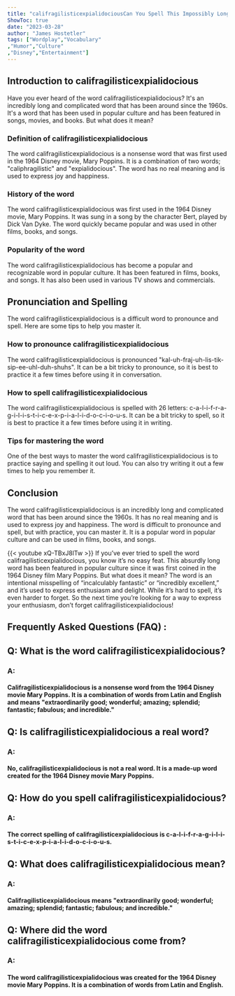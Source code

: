 ```yaml
---
title: "califragilisticexpialidociousCan You Spell This Impossibly Long Word? Find Out Now!"
ShowToc: true 
date: "2023-03-28"
author: "James Hostetler" 
tags: ["Wordplay","Vocabulary" 
,"Humor","Culture" 
,"Disney","Entertainment"]
---
```

## Introduction to califragilisticexpialidocious

Have you ever heard of the word califragilisticexpialidocious? It's an incredibly long and complicated word that has been around since the 1960s. It's a word that has been used in popular culture and has been featured in songs, movies, and books. But what does it mean?

### Definition of califragilisticexpialidocious

The word califragilisticexpialidocious is a nonsense word that was first used in the 1964 Disney movie, Mary Poppins. It is a combination of two words; "caliphragilistic" and "expialidocious". The word has no real meaning and is used to express joy and happiness.

### History of the word

The word califragilisticexpialidocious was first used in the 1964 Disney movie, Mary Poppins. It was sung in a song by the character Bert, played by Dick Van Dyke. The word quickly became popular and was used in other films, books, and songs.

### Popularity of the word

The word califragilisticexpialidocious has become a popular and recognizable word in popular culture. It has been featured in films, books, and songs. It has also been used in various TV shows and commercials.

## Pronunciation and Spelling

The word califragilisticexpialidocious is a difficult word to pronounce and spell. Here are some tips to help you master it.

### How to pronounce califragilisticexpialidocious

The word califragilisticexpialidocious is pronounced "kal-uh-fraj-uh-lis-tik-sip-ee-uhl-duh-shuhs". It can be a bit tricky to pronounce, so it is best to practice it a few times before using it in conversation.

### How to spell califragilisticexpialidocious

The word califragilisticexpialidocious is spelled with 26 letters: c-a-l-i-f-r-a-g-i-l-i-s-t-i-c-e-x-p-i-a-l-i-d-o-c-i-o-u-s. It can be a bit tricky to spell, so it is best to practice it a few times before using it in writing.

### Tips for mastering the word

One of the best ways to master the word califragilisticexpialidocious is to practice saying and spelling it out loud. You can also try writing it out a few times to help you remember it.

## Conclusion

The word califragilisticexpialidocious is an incredibly long and complicated word that has been around since the 1960s. It has no real meaning and is used to express joy and happiness. The word is difficult to pronounce and spell, but with practice, you can master it. It is a popular word in popular culture and can be used in films, books, and songs.

{{< youtube xQ-TBxJ8lTw >}} 
If you’ve ever tried to spell the word califragilisticexpialidocious, you know it’s no easy feat. This absurdly long word has been featured in popular culture since it was first coined in the 1964 Disney film Mary Poppins. But what does it mean? The word is an intentional misspelling of “incalculably fantastic” or “incredibly excellent,” and it’s used to express enthusiasm and delight. While it’s hard to spell, it’s even harder to forget. So the next time you’re looking for a way to express your enthusiasm, don’t forget califragilisticexpialidocious!

## Frequently Asked Questions (FAQ) :
<h2>Q: What is the word califragilisticexpialidocious?</h2>

<h3>A:</h3>

<h4>Califragilisticexpialidocious is a nonsense word from the 1964 Disney movie Mary Poppins. It is a combination of words from Latin and English and means "extraordinarily good; wonderful; amazing; splendid; fantastic; fabulous; and incredible."</h4>

<h2>Q: Is califragilisticexpialidocious a real word?</h2>

<h3>A:</h3>

<h4>No, califragilisticexpialidocious is not a real word. It is a made-up word created for the 1964 Disney movie Mary Poppins.</h4>

<h2>Q: How do you spell califragilisticexpialidocious?</h2>

<h3>A:</h3>

<h4>The correct spelling of califragilisticexpialidocious is c-a-l-i-f-r-a-g-i-l-i-s-t-i-c-e-x-p-i-a-l-i-d-o-c-i-o-u-s.</h4>

<h2>Q: What does califragilisticexpialidocious mean?</h2>

<h3>A:</h3>

<h4>Califragilisticexpialidocious means "extraordinarily good; wonderful; amazing; splendid; fantastic; fabulous; and incredible."</h4>

<h2>Q: Where did the word califragilisticexpialidocious come from?</h2>

<h3>A:</h3>

<h4>The word califragilisticexpialidocious was created for the 1964 Disney movie Mary Poppins. It is a combination of words from Latin and English.</h4>





